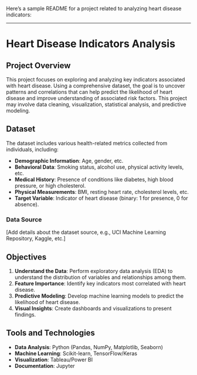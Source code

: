 Here’s a sample README for a project related to analyzing heart disease indicators:

---

# Heart Disease Indicators Analysis

## Project Overview
This project focuses on exploring and analyzing key indicators associated with heart disease. Using a comprehensive dataset, the goal is to uncover patterns and correlations that can help predict the likelihood of heart disease and improve understanding of associated risk factors. This project may involve data cleaning, visualization, statistical analysis, and predictive modeling.

## Dataset
The dataset includes various health-related metrics collected from individuals, including:
- **Demographic Information**: Age, gender, etc.
- **Behavioral Data**: Smoking status, alcohol use, physical activity levels, etc.
- **Medical History**: Presence of conditions like diabetes, high blood pressure, or high cholesterol.
- **Physical Measurements**: BMI, resting heart rate, cholesterol levels, etc.
- **Target Variable**: Indicator of heart disease (binary: 1 for presence, 0 for absence).

### Data Source
[Add details about the dataset source, e.g., UCI Machine Learning Repository, Kaggle, etc.]

## Objectives
1. **Understand the Data**: Perform exploratory data analysis (EDA) to understand the distribution of variables and relationships among them.
2. **Feature Importance**: Identify key indicators most correlated with heart disease.
3. **Predictive Modeling**: Develop machine learning models to predict the likelihood of heart disease.
4. **Visual Insights**: Create dashboards and visualizations to present findings.

## Tools and Technologies
- **Data Analysis**: Python (Pandas, NumPy, Matplotlib, Seaborn)
- **Machine Learning**: Scikit-learn, TensorFlow/Keras
- **Visualization**: Tableau/Power BI
- **Documentation**: Jupyter
